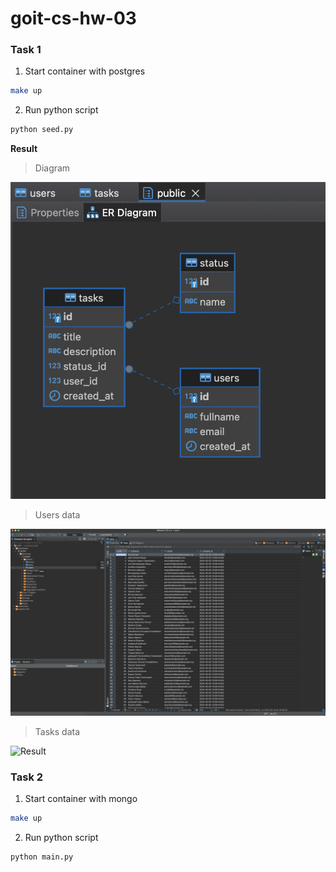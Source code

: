 # goit-cs-hw-03


### Task 1

1. Start container with postgres
   
```bash
make up
```

2. Run python script

```bash
python seed.py
```

**Result**   
> Diagram  

![Result](docs/diagram.png)


> Users data  

![Result](docs/users.png)


> Tasks data  

![Result](docs/tasks.png)


### Task 2

1. Start container with mongo
   
```bash
make up
```

2. Run python script

```bash
python main.py
```

